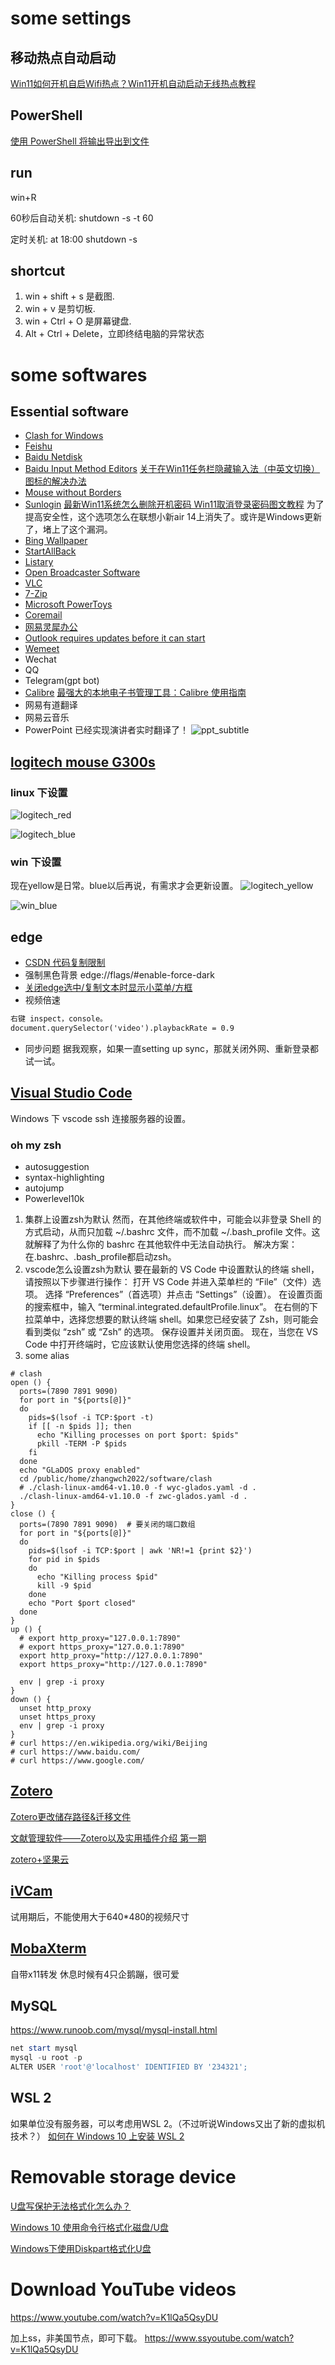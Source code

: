 # some settings
## 移动热点自动启动
[Win11如何开机自启Wifi热点？Win11开机自动启动无线热点教程](https://www.xitongzhijia.net/xtjc/20230204/276010.html)

## PowerShell
[使用 PowerShell 将输出导出到文件](https://www.delftstack.com/zh/howto/powershell/powershell-out-file-append/#google_vignette)
## run
win+R

60秒后自动关机: shutdown -s -t 60

定时关机: at 18:00 shutdown -s
## shortcut
1. win + shift + s 是截图.
2. win + v 是剪切板.
3. win + Ctrl + O 是屏幕键盘.
4. Alt + Ctrl + Delete，立即终结电脑的异常状态
# some softwares
## Essential software
- [Clash for Windows](https://glados.rocks/console)
- [Feishu](https://www.feishu.cn/download)
- [Baidu Netdisk](https://pan.baidu.com/download/)
- [Baidu Input Method Editors](https://shurufa.baidu.com/)
[关于在Win11任务栏隐藏输入法（中英文切换）图标的解决办法](https://blog.csdn.net/weixin_47907823/article/details/121954248)
- [Mouse without Borders](https://www.microsoft.com/en-us/download/details.aspx?id=35460)
- [Sunlogin](https://sunlogin.oray.com/)
[最新Win11系统怎么删除开机密码 Win11取消登录密码图文教程](https://zhuanlan.zhihu.com/p/470573521)
为了提高安全性，这个选项怎么在联想小新air 14上消失了。或许是Windows更新了，堵上了这个漏洞。
- [Bing Wallpaper](https://www.microsoft.com/en-us/bing/bing-wallpaper)
- [StartAllBack](https://www.startallback.com/)
- [Listary](https://www.listary.com/download)
- [Open Broadcaster Software](https://obsproject.com/)
- [VLC](https://www.videolan.org/vlc/)
- [7-Zip](https://www.7-zip.org/)
- [Microsoft PowerToys](https://learn.microsoft.com/en-us/windows/powertoys/)
- [Coremail](https://www.lunkr.cn/download.html#email)
- [网易灵犀办公](https://office.163.com)
- [Outlook requires updates before it can start](https://learn.microsoft.com/en-us/answers/questions/830716/outlook-requires-updates-before-it-can-start)
- [Wemeet](https://meeting.tencent.com/)
- Wechat
- QQ
- Telegram(gpt bot)
- [Calibre](https://calibre-ebook.com/download)
[最强大的本地电子书管理工具：Calibre 使用指南](https://zhuanlan.zhihu.com/p/34996144)
- 网易有道翻译
- 网易云音乐
- PowerPoint 已经实现演讲者实时翻译了！
![ppt_subtitle](../images/ppt_subtitle.jpg "ppt_subtitle")
## [logitech mouse G300s](https://support.logi.com/hc/zh-cn/articles/360025298053)
### linux 下设置
![logitech_red](../images/linux_red.png "logitech_red")

![logitech_blue](../images/linux_blue.png "logitech_blue")
### win 下设置
现在yellow是日常。blue以后再说，有需求才会更新设置。
![logitech_yellow](../images/win_yellow.png "logitech_yellow")

![win_blue](../images/win_blue.png "win_blue")
## edge
- [CSDN 代码复制限制](https://greasyfork.org/zh-CN/scripts/454012-csdn-%E4%BB%A3%E7%A0%81%E5%A4%8D%E5%88%B6%E9%99%90%E5%88%B6)
- 强制黑色背景
edge://flags/#enable-force-dark
- [关闭edge选中/复制文本时显示小菜单/方框](https://blog.csdn.net/qq_45611850/article/details/121380355)
- 视频倍速
```html
右键 inspect，console。
document.querySelector('video').playbackRate = 0.9
```
- 同步问题
据我观察，如果一直setting up sync，那就关闭外网、重新登录都试一试。
## [Visual Studio Code](https://code.visualstudio.com/shortcuts/keyboard-shortcuts-windows.pdf)
Windows 下 vscode ssh 连接服务器的设置。
### oh my zsh
- autosuggestion 
- syntax-highlighting
- autojump
- Powerlevel10k
1. 集群上设置zsh为默认
然而，在其他终端或软件中，可能会以非登录 Shell 的方式启动，从而只加载 ~/.bashrc 文件，而不加载 ~/.bash_profile 文件。这就解释了为什么你的 bashrc 在其他软件中无法自动执行。
解决方案：在.bashrc、.bash_profile都启动zsh。
2. vscode怎么设置zsh为默认
要在最新的 VS Code 中设置默认的终端 shell，请按照以下步骤进行操作：
打开 VS Code 并进入菜单栏的 “File”（文件）选项。
选择 “Preferences”（首选项）并点击 “Settings”（设置）。
在设置页面的搜索框中，输入 “terminal.integrated.defaultProfile.linux”。
在右侧的下拉菜单中，选择您想要的默认终端 shell。如果您已经安装了 Zsh，则可能会看到类似 “zsh” 或 “Zsh” 的选项。
保存设置并关闭页面。
现在，当您在 VS Code 中打开终端时，它应该默认使用您选择的终端 shell。
3. some alias
```shell
# clash
open () {
  ports=(7890 7891 9090)
  for port in "${ports[@]}"
  do
    pids=$(lsof -i TCP:$port -t)
    if [[ -n $pids ]]; then
      echo "Killing processes on port $port: $pids"
      pkill -TERM -P $pids
    fi
  done
  echo "GLaDOS proxy enabled"
  cd /public/home/zhangwch2022/software/clash
  # ./clash-linux-amd64-v1.10.0 -f wyc-glados.yaml -d .
  ./clash-linux-amd64-v1.10.0 -f zwc-glados.yaml -d .
}
close () {
  ports=(7890 7891 9090)  # 要关闭的端口数组
  for port in "${ports[@]}"
  do
    pids=$(lsof -i TCP:$port | awk 'NR!=1 {print $2}')
    for pid in $pids
    do
      echo "Killing process $pid"
      kill -9 $pid
    done
    echo "Port $port closed"
  done
}
up () {
  # export http_proxy="127.0.0.1:7890"
  # export https_proxy="127.0.0.1:7890"
  export http_proxy="http://127.0.0.1:7890"
  export https_proxy="http://127.0.0.1:7890"

  env | grep -i proxy
}
down () {
  unset http_proxy
  unset https_proxy
  env | grep -i proxy
}
# curl https://en.wikipedia.org/wiki/Beijing
# curl https://www.baidu.com/
# curl https://www.google.com/
```
## [Zotero](https://www.zotero.org/download/)
[Zotero更改储存路径&迁移文件](https://zhuanlan.zhihu.com/p/478035708)

[文献管理软件——Zotero以及实用插件介绍 第一期](https://www.bilibili.com/video/BV1L24y117Qr/?share_source=copy_web)

[zotero+坚果云](https://blog.csdn.net/weixin_37707670/article/details/110307759)
## [iVCam](https://www.e2esoft.com/ivcam/)
试用期后，不能使用大于640*480的视频尺寸

## [MobaXterm](https://mobaxterm.mobatek.net/download.html)
自带x11转发
休息时候有4只企鹅蹦，很可爱
## MySQL
https://www.runoob.com/mysql/mysql-install.html

```powershell
net start mysql
mysql -u root -p
ALTER USER 'root'@'localhost' IDENTIFIED BY '234321';
```
## WSL 2
如果单位没有服务器，可以考虑用WSL 2。（不过听说Windows又出了新的虚拟机技术？）
[如何在 Windows 10 上安装 WSL 2](https://docs.microsoft.com/zh-cn/windows/wsl/install-win10)
# Removable storage device
[U盘写保护无法格式化怎么办？](https://www.reneelab.com.cn/m/how-to-format-write-protected-usb.html)

[Windows 10 使用命令行格式化磁盘/U盘](https://blog.csdn.net/qq_52745882/article/details/116175323)

[Windows下使用Diskpart格式化U盘](https://www.cnblogs.com/zhuxiaoxi/p/9292863.html)
# Download YouTube videos
https://www.youtube.com/watch?v=K1lQa5QsyDU

加上ss，非美国节点，即可下载。
https://www.ssyoutube.com/watch?v=K1lQa5QsyDU